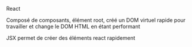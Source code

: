 React

Composé de composants, élément root, créé un DOM virtuel rapide pour travailler et change le DOM HTML en étant performant

JSX permet de créer des éléments react rapidement
